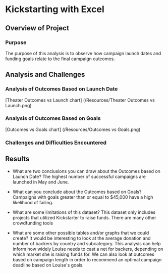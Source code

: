 # Kickstarting with Excel

## Overview of Project

### Purpose
The purpose of this analysis is to observe how campaign launch dates and funding goals relate to the final campaign outcomes.

## Analysis and Challenges

### Analysis of Outcomes Based on Launch Date
[Theater Outcomes vs Launch chart] (/Resources/Theater Outcomes vs Launch.png)

### Analysis of Outcomes Based on Goals
[Outcomes vs Goals chart] (/Resources/Outcomes vs Goals.png)

### Challenges and Difficulties Encountered

## Results

- What are two conclusions you can draw about the Outcomes based on Launch Date?
The highest number of successful campaigns are launched in May and June.

- What can you conclude about the Outcomes based on Goals?
Campaigns with goals greater than or equal to $45,000 have a high likelihood of failing.


- What are some limitations of this dataset?
This dataset only includes projects that utilized Kickstarter to raise funds. There are many other crowdfunding tools

- What are some other possible tables and/or graphs that we could create?
It would be interesting to look at the average donation and number of backers by country and subcategory. This analysis can help inform how widely Louise needs to cast a net for backers, depending on which market she is raising funds for.
We can also look at outcomes based on campaign length in order to recommend an optimal campaign deadline based on Louise's goals.
